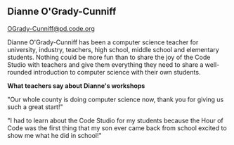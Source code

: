 ## Dianne O'Grady-Cunniff
[OGrady-Cunniff@pd.code.org](mailto:OGrady-Cunniff@pd.code.org)

Dianne O'Grady-Cunniff has been a computer science teacher for university, industry, teachers, high school, middle school and elementary students. Nothing could be more fun than to share the joy of the Code Studio with teachers and give them everything they need to share a well-rounded introduction to computer science with their own students.

**What teachers say about Dianne's workshops**

"Our whole county is doing computer science now, thank you for giving us such a great start!"

"I had to learn about the Code Studio for my students because the Hour of Code was the first thing that my son ever came back from school excited to show me what he did in school!"
